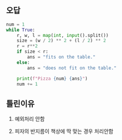 ## 오답
```python
num = 1
while True:
    r, w, l = map(int, input().split())
    size = (w / 2) ** 2 + (l / 2) ** 2
    r = r**2
    if size < r:
        ans = "fits on the table."
    else:
        ans = "does not fit on the table."

    print(f"Pizza {num} {ans}")
    num += 1
```

## 틀린이유
1. 예외처리 안함

2. 피자의 반지름이 책상에 딱 맞는 경우 처리안함
